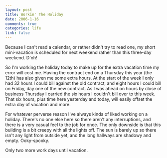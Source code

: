 ```yaml
--- 
layout: post
title: Workin' The Holiday
date: 2006-1-16
comments: true
categories: life
link: false
---
```

Because I can't read a calendar, or rather didn't try to read one, my short mini-vacation is scheduled for next weekend rather than this three-day weekend. D'oh!

So I'm working the holiday today to make up for the extra vacation time my error will cost me. Having the contract end on a Thursday this year (the 12th) has also given me some extra hours. At the start of the week I only had 32 hours I could bill against the old contract, and eight hours I could bill on Friday, day one of the new contract. As I was ahead on hours by close of business Thursday I carried the six hours I couldn't bill over to this week. That six hours, plus time here yesterday and today, will easily offset the extra day of vacation and more.

For whatever perverse reason I've always kinda of liked working on a holiday. There's no one else here so there aren't any interruptions, and there is a very casual feel to the job for once. The only downside is that this building is a bit creepy with all the lights off. The sun is barely up so there isn't any light from outside yet, and the long hallways are shadowy and empty. Ooky-spooky.

Only two more work days until vacation.
